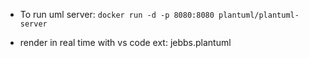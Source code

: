 - To run uml server:
  `docker run -d -p 8080:8080 plantuml/plantuml-server`

- render in real time with vs code ext: jebbs.plantuml
